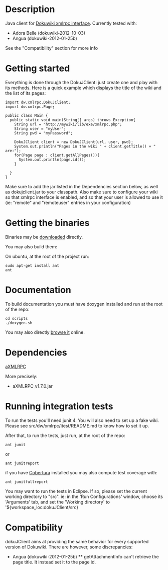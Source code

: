 Description
===========

Java client for [Dokuwiki xmlrpc interface](https://www.dokuwiki.org/devel:xmlrpc).
Currently tested with:
* Adora Belle (dokuwiki-2012-10-03)
* Angua       (dokuwiki-2012-01-25b)

See the "Compatibility" section for more info

Getting started
===============
Everything is done through the DokuJClient: just create one and play with its methods.
Here is a quick example which displays the title of the wiki and the list of its pages:

    import dw.xmlrpc.DokuJClient;
    import dw.xmlrpc.Page;
    
    public class Main {
      public static void main(String[] args) throws Exception{
        String url = "http://mywiki/lib/exe/xmlrpc.php";
        String user = "myUser";
        String pwd = "myPassword";

        DokuJClient client = new DokuJClient(url, user, pwd);
        System.out.println("Pages in the wiki " + client.getTitle() + " are:");
        for(Page page : client.getAllPages()){
          System.out.println(page.id());
        }

      }
    }

Make sure to add the jar listed in the Dependencies section below, as well as dokujclient.jar to your classpath.
Also make sure to configure your wiki so that xmlrpc interface is enabled, and so that your user is
allowed to use it (ie: "remote" and "remoteuser" entries in your configuration)

Getting the binaries
====================
Binaries may be [downloaded](http://turri.fr/dokujclient) directly.


You may also build them:

On ubuntu, at the root of the project run:

    sudo apt-get install ant
    ant

Documentation
============

To build documentation you must have doxygen installed and run at the root of the repo:

    cd scripts
    ./doxygen.sh

You may also directly [browse it](http://turri.fr/dokujclient/doc) online.


Dependencies
============
[aXMLRPC](https://github.com/timroes/aXMLRPC)

More precisely:
  * aXMLRPC_v1.7.0.jar

Running integration tests
==========================
To run the tests you'll need junit 4.
You will also need to set up a fake wiki.
Please see src/dw/xmlrpc/itest/README.md to know how to set it up.


After that, to run the tests, just run, at the root of the repo:

    ant junit


or

    ant junitreport

if you have [Cobertura](http://cobertura.sourceforge.net/introduction.html) installed you
may also compute test coverage with:

    ant junitfullreport

You may want to run the tests in Eclipse. If so, please set the current working directory to "src".
ie: in the 'Run Configurations' window, choose its 'Arguments' tab, and set the
'Working directory' to '${workspace_loc:dokuJClient/src}

Compatibility
=============
dokuJClient aims at providing the same behavior for every supported version of Dokuwiki.
There are however, some discrepancies:

* Angua (dokuwiki-2012-01-25b)
** getAttachmentInfo can't retrieve the page title. It instead set it to the page id.
